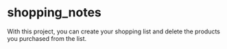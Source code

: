 # shopping_notes

With this project, you can create your shopping list and delete the products you purchased from the list.
